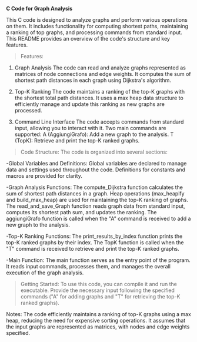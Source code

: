 **C Code for Graph Analysis**

This C code is designed to analyze graphs and perform various operations on them. It includes functionality for computing shortest paths, maintaining a ranking of top graphs, and processing commands from standard input. This README provides an overview of the code's structure and key features.

>Features:
1. Graph Analysis
The code can read and analyze graphs represented as matrices of node connections and edge weights. It computes the sum of shortest path distances in each graph using Dijkstra's algorithm.

2. Top-K Ranking
The code maintains a ranking of the top-K graphs with the shortest total path distances. It uses a max heap data structure to efficiently manage and update this ranking as new graphs are processed.

3. Command Line Interface
The code accepts commands from standard input, allowing you to interact with it. Two main commands are supported:
A (AggiungiGrafo): Add a new graph to the analysis.
T (TopK): Retrieve and print the top-K ranked graphs.


>Code Structure:
The code is organized into several sections:

-Global Variables and Definitions:
Global variables are declared to manage data and settings used throughout the code.
Definitions for constants and macros are provided for clarity.

-Graph Analysis Functions:
The compute_Dijkstra function calculates the sum of shortest path distances in a graph.
Heap operations (max_heapify and build_max_heap) are used for maintaining the top-K ranking of graphs.
The read_and_save_Graph function reads graph data from standard input, computes its shortest path sum, and updates the ranking.
The aggiungiGrafo function is called when the "A" command is received to add a new graph to the analysis.

-Top-K Ranking Functions:
The print_results_by_index function prints the top-K ranked graphs by their index.
The TopK function is called when the "T" command is received to retrieve and print the top-K ranked graphs.

-Main Function:
The main function serves as the entry point of the program.
It reads input commands, processes them, and manages the overall execution of the graph analysis.

>Getting Started:
To use this code, you can compile it and run the executable. Provide the necessary input following the specified commands ("A" for adding graphs and "T" for retrieving the top-K ranked graphs).

Notes:
The code efficiently maintains a ranking of top-K graphs using a max heap, reducing the need for expensive sorting operations.
It assumes that the input graphs are represented as matrices, with nodes and edge weights specified.

